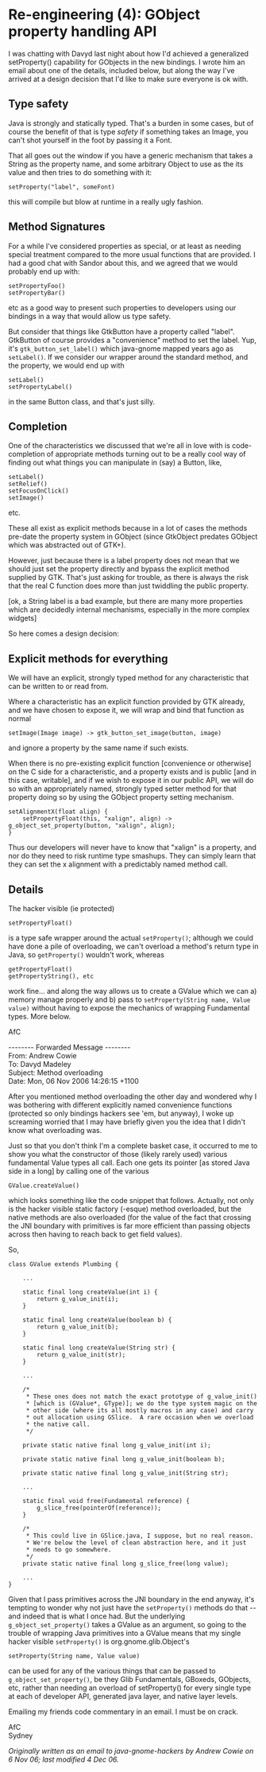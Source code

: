 Re-engineering (4): GObject property handling API
=================================================

I was chatting with Davyd last night about how I'd achieved a generalized
setProperty() capability for GObjects in the new bindings. I wrote him an
email about one of the details, included below, but along the way I've arrived
at a design decision that I'd like to make sure everyone is ok with.


Type safety
-----------

Java is strongly and statically typed. That's a burden in some cases, but of
course the benefit of that is type *safety* if something takes an Image, you
can't shot yourself in the foot by passing it a Font.

That all goes out the window if you have a generic mechanism that takes a
String as the property name, and some arbitrary Object to use as the its value
and then tries to do something with it:

    setProperty("label", someFont)

this will compile but blow at runtime in a really ugly fashion.


Method Signatures
-----------------

For a while I've considered properties as special, or at least as needing
special treatment compared to the more usual functions that are provided. I
had a good chat with Sandor about this, and we agreed that we would probably
end up with:

    setPropertyFoo()
    setPropertyBar()

etc as a good way to  present such properties to developers using our bindings
in a way that would allow us type safety.

But consider that things like GtkButton have a property called "label".
GtkButton of course provides a "convenience" method to set the label. Yup,
it's `gtk_button_set_label()` which java-gnome mapped years ago as
`setLabel()`. If we consider our wrapper around the standard method, and the
property, we would end up with

    setLabel()
    setPropertyLabel()

in the same Button class, and that's just silly.


Completion
----------

One of the characteristics we discussed that we're all in love with is
code-completion of appropriate methods turning out to be a really cool way of
finding out what things you can manipulate in (say) a Button, like,

    setLabel()
    setRelief()
    setFocusOnClick()
    setImage()

etc.

These all exist as explicit methods because in a lot of cases the methods
pre-date the property system in GObject (since GtkObject predates GObject
which was abstracted out of GTK+).

However, just because there is a label property does not mean that we should
just set the property directly and bypass the explicit method supplied by GTK.
That's just asking for trouble, as there is always the risk that the real C
function does more than just twiddling the public property.

[ok, a String label is a bad example, but there are many more properties which
are decidedly internal mechanisms, especially in the more complex widgets]

So here comes a design decision:


Explicit methods for everything
-------------------------------

We will have an explicit, strongly typed method for any characteristic that
can be written to or read from.

Where a characteristic has an explicit function provided by GTK already, and
we have chosen to expose it, we will wrap and bind that function as normal

    setImage(Image image) -> gtk_button_set_image(button, image)

and ignore a property by the same name if such exists.

When there is no pre-existing explicit function [convenience or otherwise] on
the C side for a characteristic, and a property exists and is public [and in
this case, writable], and if we wish to expose it in our public API, we will
do so with an appropriately named, strongly typed setter method for that
property doing so by using the GObject property setting mechanism.

    setAlignmentX(float align) {
        setPropertyFloat(this, "xalign", align) -> g_object_set_property(button, "xalign", align);
    }

Thus our developers will never have to know that "xalign" is a property, and
nor do they need to risk runtime type smashups. They can simply learn that
they can set the x alignment with a predictably named method call.


Details
-------

The hacker visible (ie protected)

    setPropertyFloat()

is a type safe wrapper around the actual `setProperty()`; although we could
have done a pile of overloading, we can't overload a method's return type in
Java, so `getProperty()` wouldn't work, whereas

    getPropertyFloat()
    getPropertyString(), etc

work fine... and along the way allows us to create a GValue which we can a)
memory manage properly and b) pass to `setProperty(String name, Value value)`
without having to expose the mechanics of wrapping Fundamental types. More
below.

AfC


-------- Forwarded Message --------  
From: Andrew Cowie  
To: Davyd Madeley  
Subject: Method overloading  
Date: Mon, 06 Nov 2006 14:26:15 +1100

After you mentioned method overloading the other day and wondered why I was
bothering with different explicitly named convenience functions (protected so
only bindings hackers see 'em, but anyway), I woke up screaming worried that I
may have briefly given you the idea that I didn't know what overloading was.

Just so that you don't think I'm a complete basket case, it occurred to me to
show you what the constructor of those (likely rarely used) various
fundamental Value types all call. Each one gets its pointer [as stored Java
side in a long] by calling one of the various

    GValue.createValue()

which looks something like the code snippet that follows. Actually, not only
is the hacker visible static factory (-esque) method overloaded, but the
native methods are also overloaded (for the value of the fact that crossing
the JNI boundary with primitives is far more efficient than passing objects
across then having to reach back to get field values).

So,

    class GValue extends Plumbing {
         
        ...
    
        static final long createValue(int i) {
            return g_value_init(i);
        }
    
        static final long createValue(boolean b) {
            return g_value_init(b);
        }
    
        static final long createValue(String str) {
            return g_value_init(str);
        }
    
        ...
    
        /*
         * These ones does not match the exact prototype of g_value_init()
         * [which is (GValue*, GType)]; we do the type system magic on the
         * other side (where its all mostly macros in any case) and carry
         * out allocation using GSlice.  A rare occasion when we overload
         * the native call.
         */
    
        private static native final long g_value_init(int i);
    
        private static native final long g_value_init(boolean b);
    
        private static native final long g_value_init(String str);
    
        ...
    
        static final void free(Fundamental reference) {
            g_slice_free(pointerOf(reference));
        }
    
        /*
         * This could live in GSlice.java, I suppose, but no real reason.
         * We're below the level of clean abstraction here, and it just
         * needs to go somewhere.
         */
        private static native final long g_slice_free(long value);
    
        ...
    }

Given that I pass primitives across the JNI boundary in the end anyway, it's
tempting to wonder why not just have the `setProperty()` methods do that --
and indeed that is what I once had. But the underlying
`g_object_set_property()` takes a GValue as an argument, so going to the
trouble of wrapping Java primitives into a GValue means that my single hacker
visible `setProperty()` is org.gnome.glib.Object's

    setProperty(String name, Value value)

can be used for any of the various things that can be passed to
`g_object_set_property()`, be they Glib Fundamentals, GBoxeds, GObjects, etc,
rather than needing an overload of setProperty() for every single type at each
of developer API, generated java layer, and native layer levels.

Emailing my friends code commentary in an email. I must be on crack.

AfC  
Sydney

_Originally written as an email to java-gnome-hackers by Andrew Cowie on 6 Nov
06; last modified 4 Dec 06._

<!--
 
  Copyright © 2006 Operational Dynamics Consulting, Pty Ltd and Others

  As project documentation, this file forms an integral part of the source
  code of the library it accompanies, and thus is made available to you by its
  authors as open source software: you can redistribute it and/or modify it
  under the terms of the GNU General Public License version 2 ("GPL") as
  published by the Free Software Foundation.

  This program is distributed in the hope that it will be useful, but WITHOUT
  ANY WARRANTY; without even the implied warranty of MERCHANTABILITY or
  FITNESS FOR A PARTICULAR PURPOSE. See the GPL for more details.

  You should have received a copy of the GPL along with this program. If not,
  see http://www.gnu.org/licenses/. The authors of this program may be
  contacted through http://java-gnome.sourceforge.net/.

  vim: set textwidth=78 nowrap:

-->
